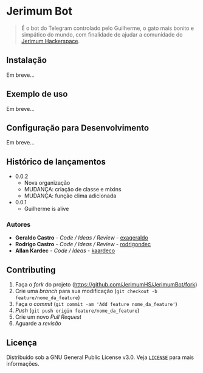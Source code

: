 # Jerimum Bot
> É o bot do Telegram controlado pelo Guilherme, o gato mais bonito e simpático do mundo, com finalidade de ajudar a 
comunidade do [Jerimum Hackerspace](http://jerimumhs.org/).


## Instalação

Em breve...

## Exemplo de uso

Em breve...

## Configuração para Desenvolvimento

Em breve...

## Histórico de lançamentos


* 0.0.2
    * Nova organização
    * MUDANÇA: criação de classe e mixins
    * MUDANÇA: função clima adicionada
* 0.0.1
    * Guilherme is alive

### Autores

* **Geraldo Castro** - *Code / Ideas / Review* - [exageraldo](https://github.com/exageraldo)
* **Rodrigo Castro** - *Code / Ideas / Review* - [rodrigondec](https://github.com/rodrigondec)
* **Allan Kardec** - *Code / Ideas* - [kaardeco](https://github.com/kaardeco)

## Contributing

1. Faça o _fork_ do projeto (<https://github.com/JerimumHS/JerimumBot/fork>)
2. Crie uma _branch_ para sua modificação (`git checkout -b feature/nome_da_feature`)
3. Faça o _commit_ (`git commit -am 'Add feature nome_da_feature'`)
4. _Push_ (`git push origin feature/nome_da_feature`)
5. Crie um novo _Pull Request_
6. Aguarde a _revisão_

## Licença

Distribuído sob a GNU General Public License v3.0. Veja [`LICENSE`](LICENSE.md) para mais informações.
